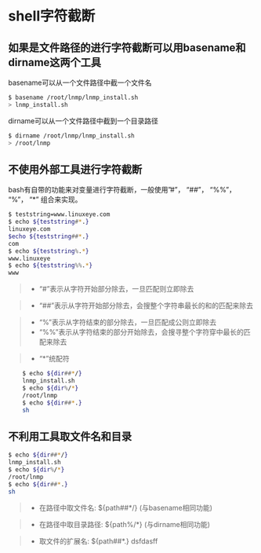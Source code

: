 # shell字符截断

## 如果是文件路径的进行字符截断可以用basename和dirname这两个工具
basename可以从一个文件路径中截一个文件名

``` sh
$ basename /root/lnmp/lnmp_install.sh 
> lnmp_install.sh
```
dirname可以从一个文件路径中截到一个目录路径

``` sh
$ dirname /root/lnmp/lnmp_install.sh
> /root/lnmp
```
## 不使用外部工具进行字符截断
bash有自带的功能来对变量进行字符截断，一般使用”#”， “##”， “%%”， “%”， “*” 组合来实现。

``` sh
$ teststring=www.linuxeye.com
$ echo ${teststring#*.} 
linuxeye.com 
$echo ${teststring##*.} 
com
$ echo ${teststring%.*} 
www.linuxeye 
$ echo ${teststring%%.*} 
www
```
> * “#”表示从字符开始部分除去，一旦匹配则立即除去

> * “##”表示从字符开始部分除去，会搜整个字符串最长的和的匹配来除去

> * “%”表示从字符结束的部分除去，一旦匹配成公则立即除去
> * “%%”表示从字符结束的部分开始除去，会搜寻整个字符穿中最长的匹配来除去

> * “*”统配符

```sh
	$ echo ${dir##*/} 
	lnmp_install.sh 
	$ echo ${dir%/*} 
	/root/lnmp 
	$ echo ${dir##*.} 
	sh
```

## 不利用工具取文件名和目录
```sh
$ echo ${dir##*/} 
lnmp_install.sh 
$ echo ${dir%/*} 
/root/lnmp 
$ echo ${dir##*.} 
sh
```

> * 在路径中取文件名: ${path##*/} (与basename相同功能)

> * 在路径中取目录路径: ${path%/*} (与dirname相同功能)

> * 取文件的扩展名: ${path##*.}
dsfdasff